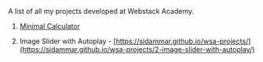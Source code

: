 A list of all my projects developed at Webstack Academy.

1. [Minimal Calculator](https://sidammar.github.io/wsa-projects/1-minimal-calculator/)

2. Image Slider with Autoplay - [https://sidammar.github.io/wsa-projects/](https://sidammar.github.io/wsa-projects/2-image-slider-with-autoplay/)
